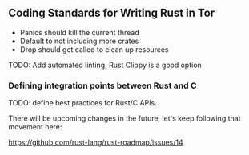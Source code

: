 ## Coding Standards for Writing Rust in Tor

- Panics should kill the current thread
- Default to not including more crates
- Drop should get called to clean up resources

TODO: Add automated linting, Rust Clippy is a good option

### Defining integration points between Rust and C

TODO: define best practices for Rust/C APIs.

There will be upcoming changes in the future, let's keep following that
movement here:

https://github.com/rust-lang/rust-roadmap/issues/14
